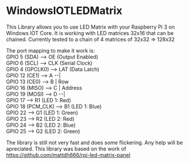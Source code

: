 # WindowsIOTLEDMatrix
This Library allows you to use LED Matrix with your Raspberry Pi 3 on Windows IOT Core. It is working with LED matrices 32x16 that can be chained. Currently tested to a chain of 4 matrices of 32x32 => 128x32

The port mapping to make it work is:<br/>
GPIO 5 (SDA)       -->  OE (Output Enabled)<br/>
GPIO 6 (SCL)       -->  CLK (Serial Clock)<br/>
GPIO 4 (GPCLK0)    -->  LAT (Data Latch)<br/>
GPIO 12 (CE1)       -->  A  --|<br/>
GPIO 13 (CE0)       -->  B    |   Row<br/>
GPIO 16 (MISO)      -->  C    | Address<br/>
GPIO 19 (MOSI)     -->  D  --|<br/>
GPIO 17            -->  R1 (LED 1: Red)<br/>
GPIO 18 (PCM_CLK)  -->  B1 (LED 1: Blue)<br/>
GPIO 22            -->  G1 (LED 1: Green)<br/>
GPIO 23            -->  R2 (LED 2: Red)<br/>
GPIO 24            -->  B2 (LED 2: Blue)<br/>
GPIO 25            -->  G2 (LED 2: Green)<br/>

The library is still not very fast and does some flickering. Any help will be apreciated.
This library was based on the work of https://github.com/mattdh666/rpi-led-matrix-panel
